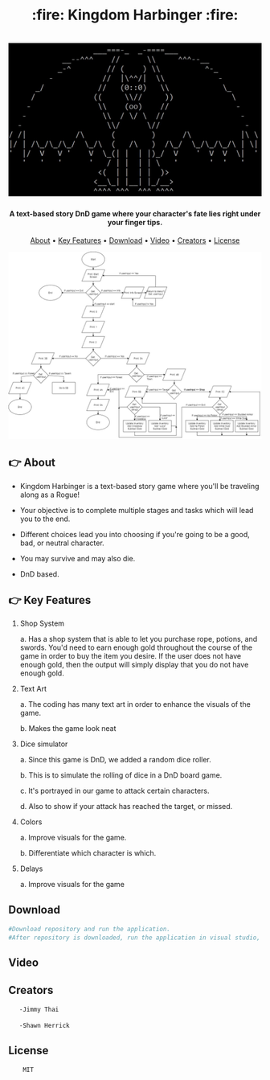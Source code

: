 <h1 align="center">
  <br>
  :fire: Kingdom Harbinger :fire:
  <br>
</h1>

<h1 align="center">
<img src = "dragon.JPG">
</h1>

<h4 align="center">A text-based story DnD game where your character's fate lies right under your finger tips.
</h4>

<p align="center">
  <a href="#about">About</a> •
  <a href="#key-features">Key Features</a> •
  <a href="#download">Download</a> •
  <a href="#video">Video</a> •
  <a href="#creators">Creators</a> •
  <a href="#license">License</a>
</p>

<img src = "flowchart.jpg">


 ## :point_right: About
 


 * Kingdom Harbinger is a text-based story game where you'll be traveling along as a Rogue!
 
 * Your objective is to complete multiple stages and tasks which will lead you to the end.
 
 * Different choices lead you into choosing if you're going to be a good, bad, or neutral character.
 
 * You may survive and may also die.
 
 * DnD based.
 
 ## :point_right: Key Features
 
1. Shop System

      a. Has a shop system that is able to let you purchase rope, potions, and swords. You'd need to earn enough gold throughout the course of the game in order to buy the item you desire. If the user does not have enough gold, then the output will simply display that you do not have enough gold. 
  
2. Text Art

      a. The coding has many text art in order to enhance the visuals of the game.
  
      b. Makes the game look neat
  
3. Dice simulator

      a. Since this game is DnD, we added a random dice roller.
  
      b. This is to simulate the rolling of dice in a DnD board game.
  
      c. It's portrayed in our game to attack certain characters.
  
      d. Also to show if your attack has reached the target, or missed.
  
4. Colors

      a. Improve visuals for the game.
  
      b. Differentiate which character is which.
  
5. Delays

      a. Improve visuals for the game
              
## Download

```bash
#Download repository and run the application.
#After repository is downloaded, run the application in visual studio, then run the debugger by clicking the green arrow at the top.
```

## Video

## Creators
       -Jimmy Thai
  
       -Shawn Herrick
       
## License

        MIT


